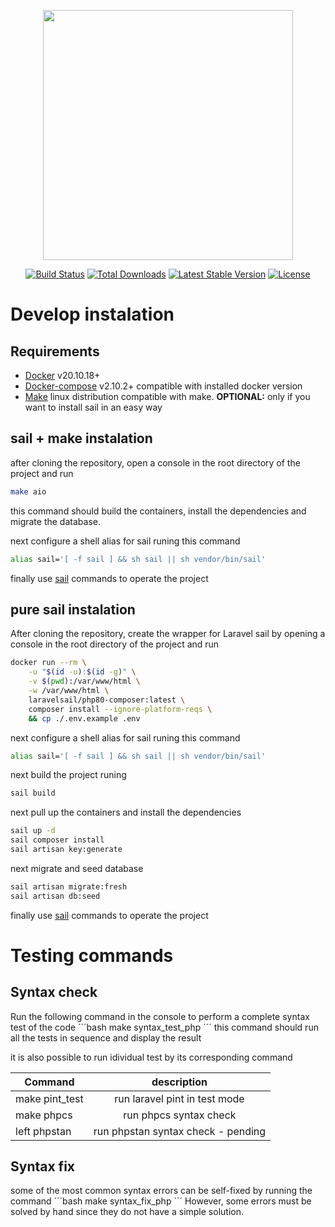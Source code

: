 <p align="center"><a href="https://laravel.com" target="_blank"><img src="https://raw.githubusercontent.com/laravel/art/master/logo-lockup/5%20SVG/2%20CMYK/1%20Full%20Color/laravel-logolockup-cmyk-red.svg" width="400"></a></p>

<p align="center">
<a href="https://travis-ci.org/laravel/framework"><img src="https://travis-ci.org/laravel/framework.svg" alt="Build Status"></a>
<a href="https://packagist.org/packages/laravel/framework"><img src="https://img.shields.io/packagist/dt/laravel/framework" alt="Total Downloads"></a>
<a href="https://packagist.org/packages/laravel/framework"><img src="https://img.shields.io/packagist/v/laravel/framework" alt="Latest Stable Version"></a>
<a href="https://packagist.org/packages/laravel/framework"><img src="https://img.shields.io/packagist/l/laravel/framework" alt="License"></a>
</p>

# Develop instalation
## Requirements
* [Docker](https://docs.docker.com/engine/install) v20.10.18+
* [Docker-compose](https://docs.docker.com/compose/install) v2.10.2+ compatible with installed docker version
* [Make](https://linuxhint.com/install-make-ubuntu) linux distribution compatible with make.  **OPTIONAL:** only if you want to install sail in an easy way

## sail + make instalation

after cloning the repository, open a console in the root directory of the project and run
```bash
make aio
```
this command should build the containers, install the dependencies and migrate the database.

next configure a shell alias for sail runing this command
```bash
alias sail='[ -f sail ] && sh sail || sh vendor/bin/sail'
```
finally use [sail](https://laravel.com/docs/8.x/sail) commands to operate the project

## pure sail instalation

After cloning the repository, create the wrapper for Laravel sail by opening a console in the root directory of the project and run
```bash
docker run --rm \
    -u "$(id -u):$(id -g)" \
    -v $(pwd):/var/www/html \
    -w /var/www/html \
    laravelsail/php80-composer:latest \
    composer install --ignore-platform-reqs \
    && cp ./.env.example .env
```
next configure a shell alias for sail runing this command
```bash
alias sail='[ -f sail ] && sh sail || sh vendor/bin/sail'
```
next build the project runing
```bash
sail build
```
next pull up the containers and install the dependencies
```bash
sail up -d
sail composer install
sail artisan key:generate
```
next migrate and seed database
```bash
sail artisan migrate:fresh
sail artisan db:seed
```
finally use [sail](https://laravel.com/docs/8.x/sail) commands to operate the project

# Testing commands

## Syntax check

Run the following command in the console to perform a complete syntax test of the code
´´´bash
make syntax_test_php
´´´
this command should run all the tests in sequence and display the result

it is also possible to run idividual test by its corresponding command

| Command       | description                       |
| ------------- |:---------------------------------:|
| make pint_test| run laravel pint in test mode     |
| make phpcs    | run phpcs syntax check            |
| left phpstan  | run phpstan syntax check - pending|

## Syntax fix

some of the most common syntax errors can be self-fixed by running the command
´´´bash
make syntax_fix_php
´´´
However, some errors must be solved by hand since they do not have a simple solution.
